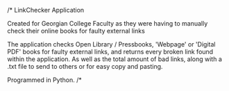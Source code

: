 /* LinkChecker Application

Created for Georgian College Faculty as they were having to manually check their online books for faulty external links

The application checks Open Library / Pressbooks, 'Webpage' or 'Digital PDF' books for faulty external links, and returns every broken link found within the application. 
As well as the total amount of bad links, along with a .txt file to send to others or for easy copy and pasting.

Programmed in Python.
 /*
